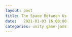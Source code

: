 ```yaml
---
layout: post
title: The Space Between Us
date:   2021-01-03 16:00:00
categories: unity game-jams
---
```


<Title Screen screenshot>
![Title screen](/static/img/TSBU/titleScreen.png)

[**Download link**](https://jam-a-llamas.itch.io/the-space-between-us)

*The Space Between Us* is a game I helped make over the course of 72 hours for the [**Ludum Dare 48**](https://ldjam.com/events/ludum-dare/48) game jam. There were 14 people on our team, making this the largest game jam that I’ve worked on.

## The Premise

After hashing out a number of ideas, we settled on our game. Thematically, the player plays as the captain of a ~~spaceship~~ ~~drill~~ space-drill, running around his ship frantically repairing components as they constantly break. 
As the player does this, conversations between the captain and the ship’s cadet play out. The tone is overall comedic, both in the conversations and the set-design. 

<gif of running around the ship and bringing up a minigame>
<video class="center-block" width="100%" height="auto" controls="controls">
  <source src="/static/img/TSBU/bringingUpMinigame.mp4" type="video/mp4">
</video>
<br/><br/>

As for gameplay, the overall loop focuses on a sort of triage - the player needs to run from device to device, completing various minigames to fix the devices as they break. Think *Warioware* meets *Overcooked* with some obligatory *Among Us* elements. 

## The Team and Division of Labor

As mentioned, our team consisted of 14 (!!!!) people with backgrounds ranging across software development, 2D art, 3D art, music production, and project management. Additionally, there were some extra roles to be 
filled such as dialog writing and voice acting. I was one of the three software developers on the team. 

With such a large team, it was important that we stayed organized. Having a designated project manager role certainly helped, as did our pre-planning session we had the week before the jam. 
We had strong planning going in, and this helped immensely in pacing out our work over the course of the weekend. 

As for me and the other two developers, we did what we could to avoid the inevitable merge conflicts that seem to harrow every game jam. The main way we were able to steer clear of this was to delegate 
entire systems out to each developer so that there was as little crossover as possible. We had one developer work on the main game logic and all of the accompanying animations and particle effects, 
one work primarily on the dialog system, and me mostly work on the minigames. 

<gif of the engine particle effects>
<video class="center-block" width="100%" height="auto" controls="controls">
  <source src="/static/img/TSBU/polish.mp4" type="video/mp4">
</video>
<br/><br/>

## Minigames

We made a total of 7 minigames to represent repairing broken devices. As the main developer working on them, it was my job to create a good variety of games that each felt sufficiently difficult, intuitive, and polished. 
And of course, I needed to work quickly so that I could give a good amount of time to each game. 

How did I do? It was somewhat of a mixed bag, but I think they turned out pretty good overall. 

<engine repair minigame>
![Engine repair minigame](/static/img/TSBU/engineRepair.png)

One of the main challenges as I was working on these was a design one - how to make the games interesting while still keeping them intuitive. The player needs to be able to recognize what they’re supposed 
to do immediately after seeing a minigame for the first time. As I worked on them, I realized that it would be helpful to provide instructions for each minigame explaining what to do. 

We provided some visual indicators where helpful - making the fail-state and success-states as prominent as possible seemed important. Take the drill-repair minigame - a big shaky red animation plays when the player 
mistimes their click, and a happy green “you did it” animation plays when they pass it. Audio indicators were helpful as well, and our audio designer did a great job making a lot of little audio clips to put throughout the game. 

<gif of drill minigame fail animation>
<video class="center-block" width="100%" height="auto" controls="controls">
  <source src="/static/img/TSBU/drill.mp4" type="video/mp4">
</video>
<br/><br/>

Though this visual and audio feedback is helpful, there is still a lot of room for improvement. Adding more indicators and clarification would go a long way - the oxygen minigame especially could use some work. 
In that minigame, the player needs to both balance out the oxygen levels between the tanks and use up all of the oxygen from the reserve meter. Though the instructions explain this, most new players 
do not immediately understand what’s going on. I don’t blame them though, since the reserve meter is unmarked and there is no indication about how close the levels need to be to each other. 
Little visual improvements like that would go a long way. 

<oxygen repair minigame>
![Oxygen repair minigame](/static/img/TSBU/oxygenRepair.png)

From the technical side of things, I also ran into issues with UI scaling. The minigames were entirely built in the UI by using the canvas, but I did not properly anchor some of the GameObjects for some of the minigames to 
scale properly on different aspect ratios. Attempts to improve this were pretty messy. Taking some time before the jam to learn more about how to properly manage canvases in Unity would have saved a lot of time in the long run. 

One last thing to note about minigames - there must be some sort of cosmic force out there that compels me to make bullet hell shmups. 

<gif of Shmup section>
<video class="center-block" width="100%" height="auto" controls="controls">
  <source src="/static/img/TSBU/shmup.mp4" type="video/mp4">
</video>
<br/><br/>

Not that I’m complaining, since those are a ton of fun to make. 

## Feedback and Improvements

In the weeks following the conclusion of the project, we were able to get a ton of feedback from various playtesters. Players seemed to really enjoy the overall feel of the game and the level of polish, 
a sign that it was a great idea to invest as much as we did into the secondary elements of the game. We also got a lot of great feedback about things to improve on: 

* Pacing and dialog improvements: Dialog lines would interrupt each other if one started playing before the previous one finished. In response, we patched the game to prioritize each dialog line so that lines of higher priority did not become interrupted by lines of lower priority. 
* Minigame improvements: Some minigames were not intuitive enough to new players, as discussed earlier. 
* First-time experience: At the very beginning of the game, it wasn’t especially clear to players about where they should go or what they should be doing. We improved this first-time experience by starting the game with a single close-by broken device for them to fix and with a pathway of unlocked doors leading to the device. We also added a minimap and an indicator around the player pointing to broken devices. Still, the actual core gameplay loop is often unclear - players need to be taught that the game is about running around the ship and fixing devices. The best thing we could do here is to add a more clear-cut tutorial, perhaps even creating a small tutorial level where we explain to the player that devices will be breaking all the time and that it is their job to fix them. 

<zoomed-in picture of minimap>
![Minimap](/static/img/TSBU/minimap.png)

To summarize, the most important elements that were missing from the initial release of our game centered around tutorialization. It seemed like players generally had a great time at their second or 
third playthroughs of the game, but it would have been great to have that happen at players’ *first* playthroughs. The target audience of this game jam was important to keep in mind for this too - most of our players 
are those browsing through a ton of games on the LDJam site, so we shouldn’t expect that second or third playthrough to necessarily even happen for any given player. 

** Final Score

*The Space Between Us* scored #3 overall out of 2721 entries in the Jam category, and it scored #1 in art and #1 in sound! This was a very pleasant surprise to see - we felt like the final game was great, 
but weren’t expecting anything like this. Our team was very talented and put in some great work, so it’s awesome to see so many people enjoying it. 

<score section on their website>
![Score](/static/img/TSBU/score.png)

You can download *The Space Between Us* [**here**](https://jam-a-llamas.itch.io/the-space-between-us).
